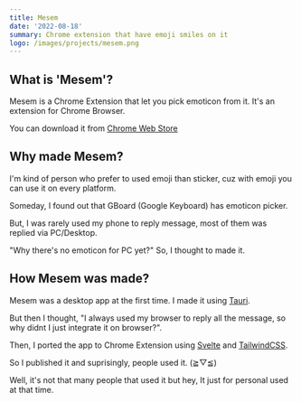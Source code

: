 ```yaml
---
title: Mesem
date: '2022-08-18'
summary: Chrome extension that have emoji smiles on it
logo: /images/projects/mesem.png
---
```


## What is 'Mesem'?

Mesem is a Chrome Extension that let you pick emoticon from it. It's an extension for Chrome Browser.

<!-- <Image
  src="/static/projects/images/mesem/mesem1.png"
  width="657"
  height="600"
  alt="mesem"
  prority
/> -->

You can download it from [Chrome Web Store](https://chrome.google.com/webstore/detail/mesem/cnkmmjnmjcakpgpnfgipomoopgmghcih)

## Why made Mesem?

I'm kind of person who prefer to used emoji than sticker, cuz with emoji you can use it on every platform.

Someday, I found out that GBoard (Google Keyboard) has emoticon picker.

<!-- <Image
  src="/static/projects/images/mesem/mesem2.jpeg"
  width="718"
  height="876"
  alt="gboard"
  prority
/> -->

But, I was rarely used my phone to reply message, most of them was replied via PC/Desktop.

"Why there's no emoticon for PC yet?" So, I thought to made it.

## How Mesem was made?

Mesem was a desktop app at the first time. I made it using [Tauri](https://tauri.app/).

But then I thought, "I always used my browser to reply all the message, so why didnt I just integrate it on browser?".

Then, I ported the app to Chrome Extension using [Svelte](https://svelte.dev/) and [TailwindCSS](https://tailwindcss.com/).

So I published it and suprisingly, people used it. (≧▽≦)

Well, it's not that many people that used it but hey, It just for personal used at that time.



